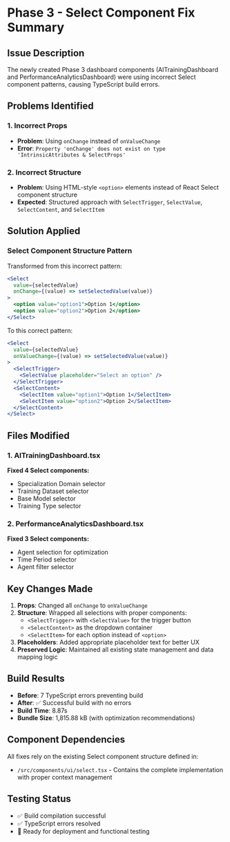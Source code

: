 # Phase 3 - Select Component Fix Summary

## Issue Description
The newly created Phase 3 dashboard components (AITrainingDashboard and PerformanceAnalyticsDashboard) were using incorrect Select component patterns, causing TypeScript build errors.

## Problems Identified

### 1. Incorrect Props
- **Problem**: Using `onChange` instead of `onValueChange`
- **Error**: `Property 'onChange' does not exist on type 'IntrinsicAttributes & SelectProps'`

### 2. Incorrect Structure
- **Problem**: Using HTML-style `<option>` elements instead of React Select component structure
- **Expected**: Structured approach with `SelectTrigger`, `SelectValue`, `SelectContent`, and `SelectItem`

## Solution Applied

### Select Component Structure Pattern
Transformed from this incorrect pattern:
```jsx
<Select
  value={selectedValue}
  onChange={(value) => setSelectedValue(value)}
>
  <option value="option1">Option 1</option>
  <option value="option2">Option 2</option>
</Select>
```

To this correct pattern:
```jsx
<Select
  value={selectedValue}
  onValueChange={(value) => setSelectedValue(value)}
>
  <SelectTrigger>
    <SelectValue placeholder="Select an option" />
  </SelectTrigger>
  <SelectContent>
    <SelectItem value="option1">Option 1</SelectItem>
    <SelectItem value="option2">Option 2</SelectItem>
  </SelectContent>
</Select>
```

## Files Modified

### 1. AITrainingDashboard.tsx
**Fixed 4 Select components:**
- Specialization Domain selector
- Training Dataset selector  
- Base Model selector
- Training Type selector

### 2. PerformanceAnalyticsDashboard.tsx
**Fixed 3 Select components:**
- Agent selection for optimization
- Time Period selector
- Agent filter selector

## Key Changes Made

1. **Props**: Changed all `onChange` to `onValueChange`
2. **Structure**: Wrapped all selections with proper components:
   - `<SelectTrigger>` with `<SelectValue>` for the trigger button
   - `<SelectContent>` as the dropdown container
   - `<SelectItem>` for each option instead of `<option>`
3. **Placeholders**: Added appropriate placeholder text for better UX
4. **Preserved Logic**: Maintained all existing state management and data mapping logic

## Build Results
- **Before**: 7 TypeScript errors preventing build
- **After**: ✅ Successful build with no errors
- **Build Time**: 8.87s
- **Bundle Size**: 1,815.88 kB (with optimization recommendations)

## Component Dependencies
All fixes rely on the existing Select component structure defined in:
- `/src/components/ui/select.tsx` - Contains the complete implementation with proper context management

## Testing Status
- ✅ Build compilation successful
- ✅ TypeScript errors resolved
- 🔄 Ready for deployment and functional testing
